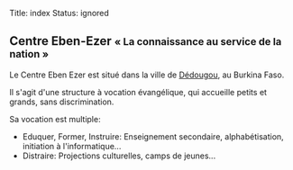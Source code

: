 Title: index
Status: ignored

Centre Eben-Ezer <small>« La connaissance au service de la nation »</small>
---------------------------------------------------------------------------

Le Centre Eben Ezer est situé dans la ville de [Dédougou][1], au Burkina Faso.

Il s'agit d'une structure à vocation évangélique, qui accueille petits et
grands, sans discrimination.

Sa vocation est multiple:

 - Eduquer, Former, Instruire: Enseignement secondaire, alphabétisation,
   initiation à l'informatique...
 - Distraire: Projections culturelles, camps de jeunes...

  [1]: /a-propos/dedougou
